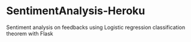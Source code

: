 # SentimentAnalysis-Heroku
Sentiment analysis on feedbacks using Logistic regression classification theorem with Flask

